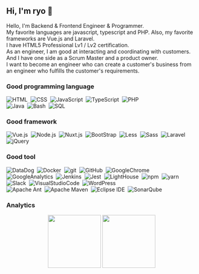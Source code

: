 ## Hi, I'm ryo 👋

Hello, I'm Backend & Frontend Engineer & Programmer. \
My favorite languages are javascript, typescript and PHP. Also, my favorite frameworks are Vue.js and Laravel. \
I have HTML5 Professional Lv1 / Lv2 certification. \
As an engineer, I am good at interacting and coordinating with customers. \
And I have one side as a Scrum Master and a product owner. \
I want to become an engineer who can create a customer's business from an engineer who fulfills the customer's requirements.

### Good programming language

![HTML](https://img.shields.io/badge/-HTML-000?logo=HTML5)&nbsp;
![CSS](https://img.shields.io/badge/-CSS-000?logo=CSS3)&nbsp;
![JavaScript](https://img.shields.io/badge/-JavaScript-000?logo=javascript)&nbsp;
![TypeScript](https://img.shields.io/badge/-TypeScript-000?logo=typescript)&nbsp;
![PHP](https://img.shields.io/badge/-PHP-000?logo=php)\
![Java](https://img.shields.io/badge/-Java-000?logo=java)&nbsp;
![Bash](https://img.shields.io/badge/-Bash-000?logo=powershell)&nbsp;
![SQL](https://img.shields.io/badge/-SQL-000?logo=mysql)&nbsp;

### Good framework

![Vue.js](https://img.shields.io/badge/-Vue.js-000?logo=vue.js)&nbsp;
![Node.js](https://img.shields.io/badge/-Node.js-000?logo=node.js)&nbsp;
![Nuxt.js](https://img.shields.io/badge/-Nuxt.js-000?logo=nuxt.js)&nbsp;
![BootStrap](https://img.shields.io/badge/-BootStrap-000?logo=bootstrap)&nbsp;
![Less](https://img.shields.io/badge/-Less-000?logo=less)&nbsp;
![Sass](https://img.shields.io/badge/-Sass-000?logo=sass)&nbsp;
![Laravel](https://img.shields.io/badge/-Laravel-000?logo=laravel)&nbsp;
![jQuery](https://img.shields.io/badge/-jQuery-000?logo=jquery)&nbsp;

### Good tool

![DataDog](https://img.shields.io/badge/-DataDog-000?logo=datadog)&nbsp;
![Docker](https://img.shields.io/badge/-Docker-000?logo=docker)&nbsp;
![git](https://img.shields.io/badge/-git-000?logo=git)&nbsp;
![GitHub](https://img.shields.io/badge/-GitHub-000?logo=github)&nbsp;
![GoogleChrome](https://img.shields.io/badge/-GoogleChrome-000?logo=google-chrome)&nbsp;
![GoogleAnalytics](https://img.shields.io/badge/-GoogleAnalytics-000?logo=google-analytics)&nbsp;
![Jenkins](https://img.shields.io/badge/-Jenkins-000?logo=jenkins)&nbsp;
![Jest](https://img.shields.io/badge/-Jest-000?logo=jest)&nbsp;
![LightHouse](https://img.shields.io/badge/-LightHouse-000?logo=lighthouse)&nbsp;
![npm](https://img.shields.io/badge/-npm-000?logo=npm)&nbsp;
![yarn](https://img.shields.io/badge/-yarn-000?logo=yarn)&nbsp;
![Slack](https://img.shields.io/badge/-Slack-000?logo=slack)&nbsp;
![VisualStudioCode](https://img.shields.io/badge/-VisualStudioCode-000?logo=visual-studio-code)&nbsp;
![WordPress](https://img.shields.io/badge/-WordPress-000?logo=wordpress)\
![Apache Ant](https://img.shields.io/badge/-ApacheAnt-000?logo=apache-ant)&nbsp;
![Apache Maven](https://img.shields.io/badge/-ApacheMaven-000?logo=apache-maven)&nbsp;
![Eclipse IDE](https://img.shields.io/badge/-Eclipse-000?logo=eclipse)&nbsp;
![SonarQube](https://img.shields.io/badge/-SonarQube-000?logo=sonarqube)&nbsp;


### Analytics

<p align="center">
  <img height="140px" src="https://github-readme-stats.vercel.app/api?username=ryoAccount&theme=react&include_all_commits=true&count_private=true&show_icons=true"/>
  <img height="140px" src="https://github-readme-stats-eight-theta.vercel.app/api/top-langs/?username=ryoAccount&layout=compact&theme=react"/>
</p>




<!--
**ryoAccount/ryoAccount** is a ✨ _special_ ✨ repository because its `README.md` (this file) appears on your GitHub profile.

Here are some ideas to get you started:

- 🔭 I’m currently working on ...
- 🌱 I’m currently learning ...
- 👯 I’m looking to collaborate on ...
- 🤔 I’m looking for help with ...
- 💬 Ask me about ...
- 📫 How to reach me: ...
- 😄 Pronouns: ...
- ⚡ Fun fact: ...
-->
